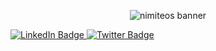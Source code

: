 <p align="center">
<img src="https://user-images.githubusercontent.com/53617379/216359032-a62c916a-efe3-4987-b92b-5650f7340a15.png" alt="nimiteos banner">
</p>
<div id="badges" align="left">
  <a href="https://www.linkedin.com/in/wesley-foussard/">
    <img src="https://img.shields.io/badge/LinkedIn-blue?style=for-the-badge&logo=linkedin&logoColor=white" alt="LinkedIn Badge"/>
  </a>
  <a href="https://twitter.com/nimiteos">
    <img src="https://img.shields.io/badge/Twitter-9cf?style=for-the-badge&logo=twitter&logoColor=white" alt="Twitter Badge"/>
  </a>
</div>  
